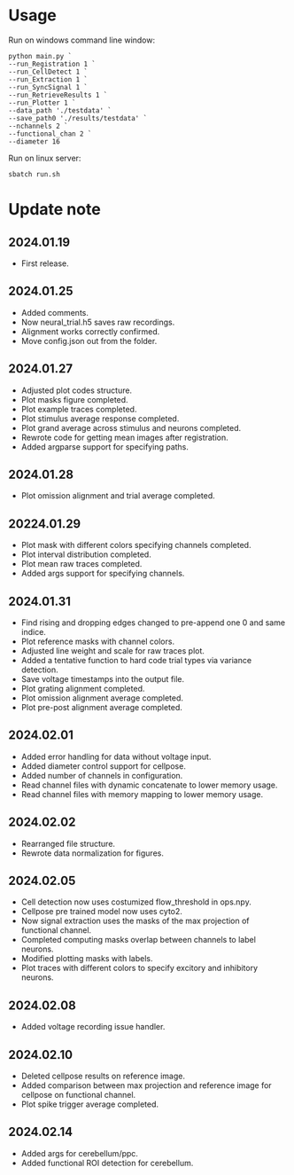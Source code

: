 # Usage

Run on windows command line window:
```
python main.py `
--run_Registration 1 `
--run_CellDetect 1 `
--run_Extraction 1 `
--run_SyncSignal 1 `
--run_RetrieveResults 1 `
--run_Plotter 1 `
--data_path './testdata' `
--save_path0 './results/testdata' `
--nchannels 2 `
--functional_chan 2 `
--diameter 16
```
Run on linux server:
```
sbatch run.sh
```

# Update note

## 2024.01.19
- First release.

## 2024.01.25
- Added comments.
- Now neural_trial.h5 saves raw recordings. 
- Alignment works correctly confirmed.
- Move config.json out from the folder.

## 2024.01.27
- Adjusted plot codes structure.
- Plot masks figure completed.
- Plot example traces completed.
- Plot stimulus average response completed.
- Plot grand average across stimulus and neurons completed.
- Rewrote code for getting mean images after registration.
- Added argparse support for specifying paths.

## 2024.01.28
- Plot omission alignment and trial average completed.

## 20224.01.29
- Plot mask with different colors specifying channels completed.
- Plot interval distribution completed.
- Plot mean raw traces completed.
- Added args support for specifying channels.

## 2024.01.31
- Find rising and dropping edges changed to pre-append one 0 and same indice.
- Plot reference masks with channel colors.
- Adjusted line weight and scale for raw traces plot.
- Added a tentative function to hard code trial types via variance detection.
- Save voltage timestamps into the output file.
- Plot grating alignment completed.
- Plot omission alignment average completed.
- Plot pre-post alignment average completed.

## 2024.02.01
- Added error handling for data without voltage input.
- Added diameter control support for cellpose.
- Added number of channels in configuration.
- Read channel files with dynamic concatenate to lower memory usage.
- Read channel files with memory mapping to lower memory usage.

## 2024.02.02
- Rearranged file structure.
- Rewrote data normalization for figures.

## 2024.02.05
- Cell detection now uses costumized flow_threshold in ops.npy.
- Cellpose pre trained model now uses cyto2.
- Now signal extraction uses the masks of the max projection of functional channel.
- Completed computing masks overlap between channels to label neurons.
- Modified plotting masks with labels.
- Plot traces with different colors to specify excitory and inhibitory neurons.

## 2024.02.08
- Added voltage recording issue handler.

## 2024.02.10
- Deleted cellpose results on reference image.
- Added comparison between max projection and reference image for cellpose on functional channel.
- Plot spike trigger average completed.

## 2024.02.14
- Added args for cerebellum/ppc.
- Added functional ROI detection for cerebellum.